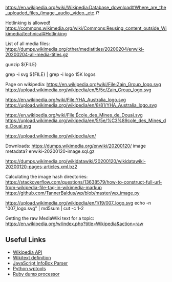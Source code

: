 https://en.wikipedia.org/wiki/Wikipedia:Database_download#Where_are_the_uploaded_files_(image,_audio,_video,_etc.)?


Hotlinking is allowed!
https://commons.wikimedia.org/wiki/Commons:Reusing_content_outside_Wikimedia/technical#Hotlinking

List of all media files:
https://dumps.wikimedia.org/other/mediatitles/20200204/enwiki-20200204-all-media-titles.gz

gunzip ${FILE}

grep -i svg ${FILE} | grep -i logo
15K logos

Page on wikipedia:
https://en.wikipedia.org/wiki/File:Zain_Group_logo.svg
https://upload.wikimedia.org/wikipedia/en/5/5c/Zain_Group_logo.svg

https://en.wikipedia.org/wiki/File:YHA_Australia_logo.svg
https://upload.wikimedia.org/wikipedia/en/8/81/YHA_Australia_logo.svg

https://en.wikipedia.org/wiki/File:École_des_Mines_de_Douai.svg
https://upload.wikimedia.org/wikipedia/en/5/5e/%C3%89cole_des_Mines_de_Douai.svg

https://upload.wikimedia.org/wikipedia/en/

Downloads:
https://dumps.wikimedia.org/enwiki/20200120/
image metadata? enwiki-20200120-image.sql.gz

https://dumps.wikimedia.org/wikidatawiki/20200120/wikidatawiki-20200120-pages-articles.xml.bz2

Calculating the image hash directories:
https://stackoverflow.com/questions/13638579/how-to-construct-full-url-from-wikipedia-file-tag-in-wikimedia-markup
https://github.com/TannerBaldus/wp/blob/master/wp_image.py

https://upload.wikimedia.org/wikipedia/en/1/19/007_logo.svg
echo -n "007_logo.svg" | md5sum | cut -c 1-2

Getting the raw MediaWiki text for a topic:
https://en.wikipedia.org/w/index.php?title=Wikipedia&action=raw

## Useful Links

* [Wikipedia API](https://en.wikipedia.org/w/api.php)
* [Wikitext definition](https://en.wikipedia.org/wiki/Help:Wikitext)
* [JavaScript InfoBox Parser](https://github.com/0x333333/wiki-infobox-parser)
* [Python wptools](https://github.com/siznax/wptools)
* [Ruby dump processor](https://github.com/yohasebe/wp2txt)
